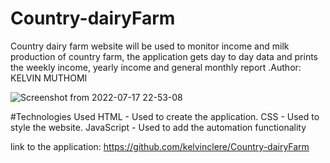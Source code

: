 # Country-dairyFarm
Country dairy farm website will be used to monitor income and milk production of country farm, the application gets day to day data and prints the weekly income, yearly income and general monthly report
.Author:
 KELVIN MUTHOMI

![Screenshot from 2022-07-17 22-53-08](https://user-images.githubusercontent.com/60221414/179422792-3790fbbc-b2d9-4974-87f4-d8911e023910.png)

#Technologies Used
HTML - Used to create the application.
CSS - Used to style the website.
JavaScript - Used to add the automation functionality

link to the application: https://github.com/kelvinclere/Country-dairyFarm
